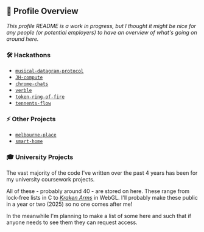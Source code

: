 ## 🔗 Profile Overview

_This profile README is a work in progress, but I thought it might be nice for any people (or potential employers) to have an overview of what's going on around here._

### 🛠️ Hackathons

- [`musical-datagram-protocol`](https://github.com/btRooke/musical-datagram-protcol)
- [`JH-compute`](https://github.com/btRooke/JH-compute)
- [`chrome-chats`](https://github.com/btRooke/chrome-chats)
- [`verble`](https://github.com/btRooke/verble)
- [`token-ring-of-fire`](https://github.com/btRooke/token-ring-of-fire)
- [`tennents-flow`](https://github.com/btRooke/tennents-flow)

### ⚡ Other Projects

- [`melbourne-place`](https://github.com/btRooke/melbourne-place)
- [`smart-home`](https://github.com/btRooke/smart-home)

### 🎓 University Projects

The vast majority of the code I've written over the past 4 years has been for my university coursework projects.

All of these - probably around 40 - are stored on here. These range from lock-free lists in C to [_Kraken Arms_](https://btrooke.github.io/CS4102-practicals/partFour.html) in WebGL. I'll probably make these public in a year or two (2025) so no one comes after me!

In the meanwhile I'm planning to make a list of some here and such that if anyone needs to see them they can request access.
